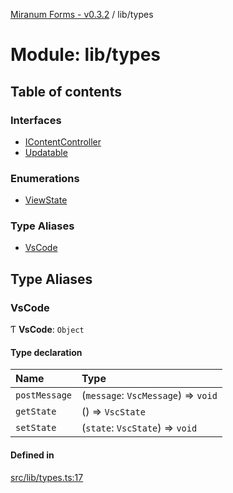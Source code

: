 [Miranum Forms - v0.3.2](../documentation.md) / lib/types

# Module: lib/types

## Table of contents

### Interfaces

- [IContentController](../interfaces/lib_types.IContentController.md)
- [Updatable](../interfaces/lib_types.Updatable.md)

### Enumerations

- [ViewState](../enums/lib_types.ViewState.md)

### Type Aliases

- [VsCode](lib_types.md#vscode)

## Type Aliases

### VsCode

Ƭ **VsCode**: `Object`

#### Type declaration

| Name | Type |
| :------ | :------ |
| `postMessage` | (`message`: `VscMessage`) => `void` |
| `getState` | () => `VscState` |
| `setState` | (`state`: `VscState`) => `void` |

#### Defined in

[src/lib/types.ts:17](https://github.com/FlowSquad/miranum-vs-code-forms/blob/f821aa6/src/lib/types.ts#L17)
